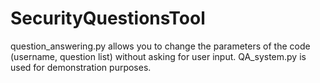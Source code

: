 # SecurityQuestionsTool

question_answering.py allows you to change the parameters of the code (username, question list) without asking for user input.
QA_system.py is used for demonstration purposes.

